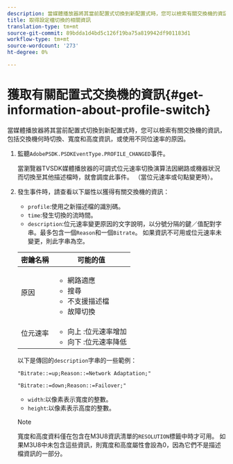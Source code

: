 ```yaml
---
description: 當媒體播放器將其當前配置式切換到新配置式時，您可以檢索有關交換機的資訊，包括交換機何時切換、寬度和高度資訊，或使用不同位速率的原因。
title: 取得設定檔切換的相關資訊
translation-type: tm+mt
source-git-commit: 89bdda1d4bd5c126f19ba75a819942df901183d1
workflow-type: tm+mt
source-wordcount: '273'
ht-degree: 0%

---
```



# 獲取有關配置式交換機的資訊{#get-information-about-profile-switch}

當媒體播放器將其當前配置式切換到新配置式時，您可以檢索有關交換機的資訊，包括交換機何時切換、寬度和高度資訊，或使用不同位速率的原因。

1. 監聽`AdobePSDK.PSDKEventType.PROFILE_CHANGED`事件。

   當瀏覽器TVSDK媒體播放器的可調式位元速率切換演算法因網路或機器狀況而切換至其他描述檔時，就會調度此事件。 （當位元速率或句點變更時）。
1. 發生事件時，請查看以下屬性以獲得有關交換機的資訊：

   * `profile`:使用之新描述檔的識別碼。
   * `time`:發生切換的流時間。
   * `description`:位元速率變更原因的文字說明，以分號分隔的鍵／值配對字串。最多包含一個`Reason`和一個`Bitrate`。 如果資訊不可用或位元速率未變更，則此字串為空。

   <table id="table_E400FD9C57FF40CBAC14AF6847CD8301"> 
    <thead> 
      <tr> 
      <th colname="col1" class="entry"> 密鑰名稱 </th> 
      <th colname="col2" class="entry"> 可能的值 </th> 
      </tr> 
    </thead>
    <tbody> 
      <tr> 
      <td colname="col1"> <span class="codeph"> 原因  </span> </td> 
      <td colname="col2"> 
        <ul id="ul_37DDE3F297634ED6B47DF5D73F969369"> 
        <li id="li_E374B029E1AF40689D70A9D30E057C5B">網路適應 </li> 
        <li id="li_753862EEF1C9474EA8E20C89F5EF5D8D">搜尋 </li> 
        <li id="li_EC14923F92CF4D11A47928A8D2DE6D8B">不支援描述檔 </li> 
        <li id="li_695AB4A89C9D4833AF6D8B6424FC912B">故障切換 </li> 
        </ul> </td> 
      </tr> 
      <tr> 
      <td colname="col1"> <span class="codeph"> 位元速率  </span> </td> 
      <td colname="col2"> 
        <ul id="ul_1B49BD90A91147359712E1AFD8877E23"> 
        <li id="li_1C8E593C65D34742B14A8D0EAD43E0A9"> <span class="codeph"> 向上 </span>:位元速率增加 </li> 
        <li id="li_B1A00E3985A849B6855E15CF70D79BB8"> <span class="codeph"> 向下 </span>:位元速率降低 </li> 
        </ul> </td> 
      </tr> 
    </tbody> 
    </table>

   以下是傳回的`description`字串的一些範例：

   ```
   "Bitrate::=up;Reason::=Network Adaptation;" 
   
   "Bitrate::=down;Reason::=Failover;"
   ```

   * `width`:以像素表示寬度的整數。
   * `height`:以像素表示高度的整數。

   >[!NOTE]
   >
   >寬度和高度資料僅在包含在M3U8資訊清單的`RESOLUTION`標籤中時才可用。 如果M3U8中未包含這些資訊，則寬度和高度屬性會設為0，因為它們不是描述檔資訊的一部分。
